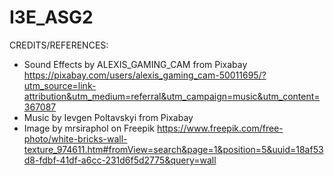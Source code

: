 # I3E_ASG2



















CREDITS/REFERENCES:
- Sound Effects by ALEXIS_GAMING_CAM from Pixabay
https://pixabay.com/users/alexis_gaming_cam-50011695/?utm_source=link-attribution&utm_medium=referral&utm_campaign=music&utm_content=367087
- Music by Ievgen Poltavskyi from Pixabay
- Image by mrsiraphol on Freepik https://www.freepik.com/free-photo/white-bricks-wall-texture_974611.htm#fromView=search&page=1&position=5&uuid=18af53d8-fdbf-41df-a6cc-231d6f5d2775&query=wall